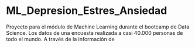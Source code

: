# ML_Depresion_Estres_Ansiedad

Proyecto para el módulo de Machine Learning durante el bootcamp de Data Science.
Los datos de una encuesta realizada a casi 40.000 personas de todo el mundo.
A través de la información de  

